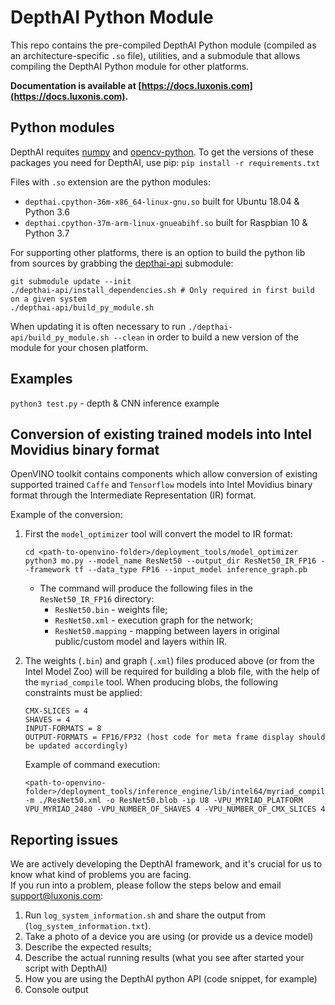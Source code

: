 # DepthAI Python Module

This repo contains the pre-compiled DepthAI Python module (compiled as an architecture-specific `.so` file), utilities, and a submodule that allows compiling the DepthAI Python module for other platforms.

__Documentation is available at [https://docs.luxonis.com](https://docs.luxonis.com).__

## Python modules

DepthAI requites [numpy](https://numpy.org/) and [opencv-python](https://pypi.org/project/opencv-python/). To get the versions of these packages you need for DepthAI, use pip: `pip install -r requirements.txt`

Files with `.so` extension are the python modules:  
- `depthai.cpython-36m-x86_64-linux-gnu.so` built for Ubuntu 18.04 & Python 3.6  
- `depthai.cpython-37m-arm-linux-gnueabihf.so` built for Raspbian 10 & Python 3.7  

For supporting other platforms, there is an option to build the python lib from sources by grabbing the [depthai-api](https://github.com/luxonis/depthai-api) submodule:

    git submodule update --init
    ./depthai-api/install_dependencies.sh # Only required in first build on a given system
    ./depthai-api/build_py_module.sh

When updating it is often necessary to run `./depthai-api/build_py_module.sh --clean` in order to build a new version of the module for your chosen platform. 

## Examples

`python3 test.py` - depth & CNN inference example  

## Conversion of existing trained models into Intel Movidius binary format

OpenVINO toolkit contains components which allow conversion of existing supported trained `Caffe` and `Tensorflow` models into Intel Movidius binary format through the Intermediate Representation (IR) format.

Example of the conversion:
1. First the `model_optimizer` tool will convert the model to IR format:  

       cd <path-to-openvino-folder>/deployment_tools/model_optimizer
       python3 mo.py --model_name ResNet50 --output_dir ResNet50_IR_FP16 --framework tf --data_type FP16 --input_model inference_graph.pb

    - The command will produce the following files in the `ResNet50_IR_FP16` directory:
        - `ResNet50.bin` - weights file;
        - `ResNet50.xml` - execution graph for the network;
        - `ResNet50.mapping` - mapping between layers in original public/custom model and layers within IR.
2. The weights (`.bin`) and graph (`.xml`) files produced above (or from the Intel Model Zoo) will be required for building a blob file,
with the help of the `myriad_compile` tool. When producing blobs, the following constraints must be applied:

       CMX-SLICES = 4 
       SHAVES = 4 
       INPUT-FORMATS = 8 
       OUTPUT-FORMATS = FP16/FP32 (host code for meta frame display should be updated accordingly)

    Example of command execution:

       <path-to-openvino-folder>/deployment_tools/inference_engine/lib/intel64/myriad_compile -m ./ResNet50.xml -o ResNet50.blob -ip U8 -VPU_MYRIAD_PLATFORM VPU_MYRIAD_2480 -VPU_NUMBER_OF_SHAVES 4 -VPU_NUMBER_OF_CMX_SLICES 4

## Reporting issues

We are actively developing the DepthAI framework, and it's crucial for us to know what kind of problems you are facing.  
If you run into a problem, please follow the steps below and email support@luxonis.com: 

1. Run `log_system_information.sh` and share the output from (`log_system_information.txt`).
2. Take a photo of a device you are using (or provide us a device model)
3. Describe the expected results; 
4. Describe the actual running results (what you see after started your script with DepthAI)
5. How you are using the DepthAI python API (code snippet, for example)
6. Console output
